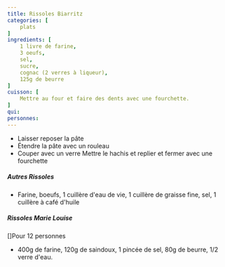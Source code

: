 ```yaml
---
title: Rissoles Biarritz
categories: [
    plats
]
ingredients: [
    1 livre de farine,
    3 oeufs,
    sel,
    sucre,
    cognac (2 verres à liqueur),
    125g de beurre
]
cuisson: [
    Mettre au four et faire des dents avec une fourchette.
]
qui: 
personnes: 
---
```


* Laisser reposer la pâte
* Étendre la pâte avec un rouleau
* Couper avec un verre Mettre le hachis et replier et fermer avec une fourchette

#####  Autres Rissoles

* Farine, boeufs, 1 cuillère d'eau de vie, 1 cuillère de graisse fine, sel, 1 cuillère à café d'huile


#####  Rissoles Marie Louise

   []Pour 12 personnes

* 400g de farine, 120g de saindoux, 1 pincée de sel, 80g de beurre, 1/2 verre d'eau. 
